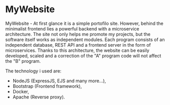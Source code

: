 # MyWebsite

MyWebsite - At first glance it is a simple portofilo site. However, behind the minimalist frontend lies
a powerful backend with a microservice architecture. The site not only helps me promote my projects, but
the software itself works as independent modules. Each program consists of an independent database,
REST API and a frontend server in the form of microservices. Thanks to this architecture, the website can
be easily developed, scaled and a correction of the "A" program code will not affect the "B" program.

The technology i used are:
 - NodeJS (ExpressJS, EJS and many more...),
 - Bootstrap (Frontend framework),
 - Docker,
 - Apache (Reverse proxy).

